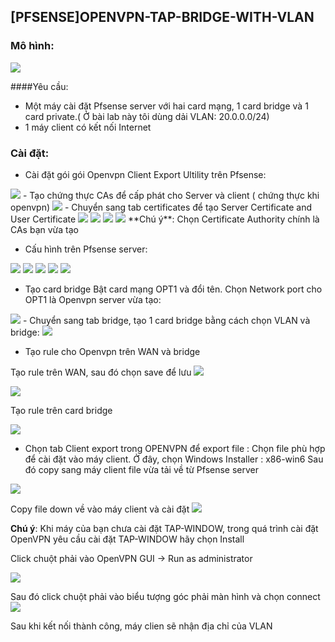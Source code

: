 ##  [PFSENSE]OPENVPN-TAP-BRIDGE-WITH-VLAN

### Mô hình:

<img src= "http://i.imgur.com/mfAEqmS.png"> 

####Yêu cầu:
-	Một máy cài đặt Pfsense server với hai card mạng, 1 card bridge và 1 card private.( Ở bài lab này tôi dùng dải VLAN: 20.0.0.0/24)
-	1 máy client có kết nối Internet

### Cài đặt:
- Cài đặt gói  gói Openvpn Client Export Ultility trên Pfsense:

<img src= "http://i.imgur.com/SF9OL5K.png">
- Tạo chứng thực CAs để cấp phát cho Server và client ( chứng thực khi openvpn)

<img src= "http://i.imgur.com/aYZySca.png">
- Chuyển sang tab certificates để tạo Server Certificate and User Certificate

<img src= "http://i.imgur.com/1p8ddzX.png"> 
<img src= "http://i.imgur.com/T1872Zc.png"> 
<img src= "http://i.imgur.com/ao9ATCD.png"> 
<img src= "http://i.imgur.com/k8I0WEt.png">
**Chú ý**: Chọn Certificate Authority chính là CAs bạn vừa tạo

- Cấu hình trên Pfsense server:

<img src= "http://i.imgur.com/zs9bGh3.png"> 
<img src= "http://i.imgur.com/PbYg5JG.png"> 
<img src= "http://i.imgur.com/8ffekwf.png"> 
<img src= "http://i.imgur.com/JwdgqcP.png"> 
<img src= "http://i.imgur.com/Lt3PLae.png"> 

- Tạo card bridge
Bật card mạng OPT1 và đổi tên. Chọn Network port cho OPT1 là Openvpn server vừa tạo:

<img src= "http://i.imgur.com/G0dK40h.png"> 
- Chuyển sang tab bridge, tạo 1 card bridge bằng cách chọn VLAN và bridge:

<img src= "http://i.imgur.com/pGY7QJh.png">

- Tạo rule cho Openvpn trên WAN và bridge

Tạo  rule trên WAN, sau đó chọn save để lưu
<img src= "http://i.imgur.com/fVjIN9X.png">

<img src= "http://i.imgur.com/sQ7iqwV.png">


Tạo rule trên card bridge


<img src="http://i.imgur.com/6Mr8uOI.png">

- Chọn tab Client export trong OPENVPN để export file :
Chọn file phù hợp để cài đặt vào máy client. Ở đây, chọn Windows Installer : x86-win6 Sau đó copy sang máy client file vừa tải về từ Pfsense server
<img src= "http://i.imgur.com/F95wSP5.png">

Copy file down về vào máy client và cài đặt
<img src= "http://i.imgur.com/E0l7DSO.png">

**Chú ý**: Khi máy của bạn chưa cài đặt TAP-WINDOW, trong quá trình cài đặt OpenVPN yêu cầu cài đặt TAP-WINDOW hãy chọn Install

Click chuột phải vào OpenVPN GUI -> Run as administrator

<img src= "http://i.imgur.com/g627kES.png"> 

Sau đó click chuột phải vào biểu tượng góc phải màn hình và chọn connect
<img src= "http://i.imgur.com/Gi0ENL2.png"> 

Sau khi kết nối thành công, máy clien sẽ nhận địa chỉ của VLAN


